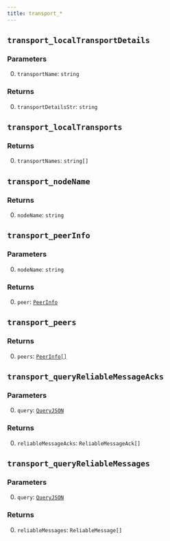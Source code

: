```yaml
---
title: transport_*
---
```

## `transport_localTransportDetails`

### Parameters

0. `transportName`: `string`

### Returns

0. `transportDetailsStr`: `string`

## `transport_localTransports`

### Returns

0. `transportNames`: `string[]`

## `transport_nodeName`

### Returns

0. `nodeName`: `string`

## `transport_peerInfo`

### Parameters

0. `nodeName`: `string`

### Returns

0. `peer`: [`PeerInfo`](../types/peerinfo.md#peerinfo)

## `transport_peers`

### Returns

0. `peers`: [`PeerInfo[]`](../types/peerinfo.md#peerinfo)

## `transport_queryReliableMessageAcks`

### Parameters

0. `query`: [`QueryJSON`](../types/queryjson.md#queryjson)

### Returns

0. `reliableMessageAcks`: `ReliableMessageAck[]`

## `transport_queryReliableMessages`

### Parameters

0. `query`: [`QueryJSON`](../types/queryjson.md#queryjson)

### Returns

0. `reliableMessages`: `ReliableMessage[]`

